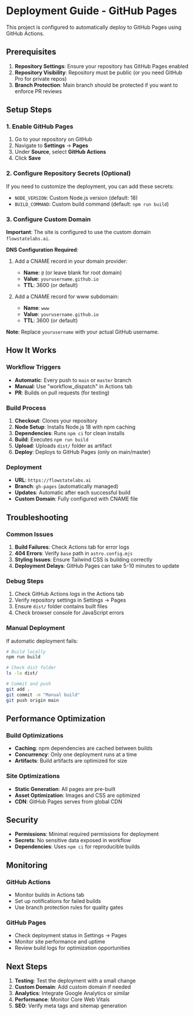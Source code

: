 # Deployment Guide - GitHub Pages

This project is configured to automatically deploy to GitHub Pages using GitHub Actions.

## Prerequisites

1. **Repository Settings**: Ensure your repository has GitHub Pages enabled
2. **Repository Visibility**: Repository must be public (or you need GitHub Pro for private repos)
3. **Branch Protection**: Main branch should be protected if you want to enforce PR reviews

## Setup Steps

### 1. Enable GitHub Pages

1. Go to your repository on GitHub
2. Navigate to **Settings** → **Pages**
3. Under **Source**, select **GitHub Actions**
4. Click **Save**

### 2. Configure Repository Secrets (Optional)

If you need to customize the deployment, you can add these secrets:

- `NODE_VERSION`: Custom Node.js version (default: 18)
- `BUILD_COMMAND`: Custom build command (default: `npm run build`)

### 3. Configure Custom Domain

**Important**: The site is configured to use the custom domain `flowstatelabs.ai`.

**DNS Configuration Required**:
1. Add a CNAME record in your domain provider:
   - **Name**: `@` (or leave blank for root domain)
   - **Value**: `yourusername.github.io`
   - **TTL**: 3600 (or default)

2. Add a CNAME record for www subdomain:
   - **Name**: `www`
   - **Value**: `yourusername.github.io`
   - **TTL**: 3600 (or default)

**Note**: Replace `yourusername` with your actual GitHub username.

## How It Works

### Workflow Triggers

- **Automatic**: Every push to `main` or `master` branch
- **Manual**: Use "workflow_dispatch" in Actions tab
- **PR**: Builds on pull requests (for testing)

### Build Process

1. **Checkout**: Clones your repository
2. **Node Setup**: Installs Node.js 18 with npm caching
3. **Dependencies**: Runs `npm ci` for clean installs
4. **Build**: Executes `npm run build`
5. **Upload**: Uploads `dist/` folder as artifact
6. **Deploy**: Deploys to GitHub Pages (only on main/master)

### Deployment

- **URL**: `https://flowstatelabs.ai`
- **Branch**: `gh-pages` (automatically managed)
- **Updates**: Automatic after each successful build
- **Custom Domain**: Fully configured with CNAME file

## Troubleshooting

### Common Issues

1. **Build Failures**: Check Actions tab for error logs
2. **404 Errors**: Verify `base` path in `astro.config.mjs`
3. **Styling Issues**: Ensure Tailwind CSS is building correctly
4. **Deployment Delays**: GitHub Pages can take 5-10 minutes to update

### Debug Steps

1. Check GitHub Actions logs in the Actions tab
2. Verify repository settings in Settings → Pages
3. Ensure `dist/` folder contains built files
4. Check browser console for JavaScript errors

### Manual Deployment

If automatic deployment fails:

```bash
# Build locally
npm run build

# Check dist folder
ls -la dist/

# Commit and push
git add .
git commit -m "Manual build"
git push origin main
```

## Performance Optimization

### Build Optimizations

- **Caching**: npm dependencies are cached between builds
- **Concurrency**: Only one deployment runs at a time
- **Artifacts**: Build artifacts are optimized for size

### Site Optimizations

- **Static Generation**: All pages are pre-built
- **Asset Optimization**: Images and CSS are optimized
- **CDN**: GitHub Pages serves from global CDN

## Security

- **Permissions**: Minimal required permissions for deployment
- **Secrets**: No sensitive data exposed in workflow
- **Dependencies**: Uses `npm ci` for reproducible builds

## Monitoring

### GitHub Actions

- Monitor builds in Actions tab
- Set up notifications for failed builds
- Use branch protection rules for quality gates

### GitHub Pages

- Check deployment status in Settings → Pages
- Monitor site performance and uptime
- Review build logs for optimization opportunities

## Next Steps

1. **Testing**: Test the deployment with a small change
2. **Custom Domain**: Add custom domain if needed
3. **Analytics**: Integrate Google Analytics or similar
4. **Performance**: Monitor Core Web Vitals
5. **SEO**: Verify meta tags and sitemap generation
